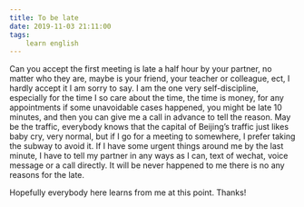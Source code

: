 ```yaml
---
title: To be late
date: 2019-11-03 21:11:00
tags:
    learn english
---
```

Can you accept the first meeting is late a half hour
by your partner, no matter who they are, maybe is your friend, your teacher or
colleague, ect, I hardly accept it I am sorry to say. I am the one very self-discipline,
especially for the time I so care about the time, the time is money, for any
appointments if some unavoidable cases happened, you might be late 10
minutes, and then you can give me a call in advance to tell the reason. May be
the traffic, everybody knows that the capital of Beijing’s traffic just likes
baby cry, very normal, but if I go for a meeting to somewhere, I prefer taking
the subway to avoid it. If I have some urgent things around me by the last
minute, I have to tell my partner in any ways as I can, text of wechat, voice
message or a call directly. It will be never happened to me there is no any
reasons for the late.

Hopefully everybody here learns from me at this point.
Thanks!

 

 